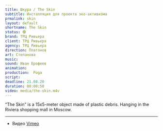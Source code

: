 ```yaml
---
title: Шкура / The Skin
subtitle: Инсталляция для проекта эко-активизма
prmalink: skin
layout: default
shortname: The Skin
status: 🟢
brand: ТРЦ Ривьера
client: ТРЦ Ривьера
agency: ТРЦ Ривьера
direction: Платонов
art: Степанова
music:  
sound: Иван Ерофеев
animation:  
production:  Poga
script:
deadline: 21.08.20
duration: 00:00:50
video: media/the-skin.m4v
---
```


“The Skin” is a 15x5-meter object made of plastic debris.
Hanging in the Riviera shopping mall in Moscow.


---

+ Видео [Vimeo](xxxxx)
